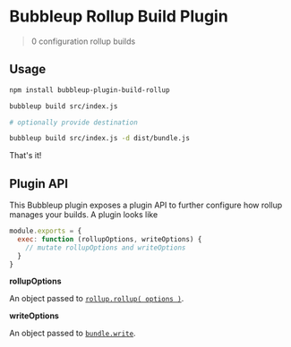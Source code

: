 # Bubbleup Rollup Build Plugin

> 0 configuration rollup builds

## Usage

```sh
npm install bubbleup-plugin-build-rollup

bubbleup build src/index.js 

# optionally provide destination

bubbleup build src/index.js -d dist/bundle.js
```

That's it!

## Plugin API

This Bubbleup plugin exposes a plugin API to further configure how rollup 
manages your builds. A plugin looks like 

```js
module.exports = {
  exec: function (rollupOptions, writeOptions) {
    // mutate rollupOptions and writeOptions
  }
}
```

**rollupOptions**

An object passed to [`rollup.rollup( options )`](https://github.com/rollup/rollup/wiki/JavaScript-API#rolluprollup-options-).

**writeOptions**

An object passed to [`bundle.write`](https://github.com/rollup/rollup/wiki/JavaScript-API#bundlewrite-options-).
